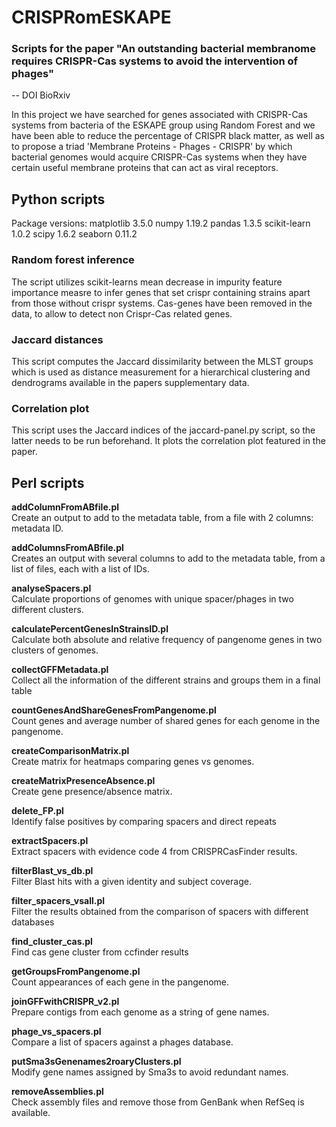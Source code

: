# CRISPRomESKAPE

### Scripts for the paper "An outstanding bacterial membranome requires CRISPR-Cas systems to avoid the intervention of phages"

-- DOI BioRxiv

In this project we have searched for genes associated with CRISPR-Cas systems from bacteria of the ESKAPE group using Random Forest and we have been able to reduce the percentage of CRISPR black matter, as well as to propose a triad 'Membrane Proteins - Phages - CRISPR' by which bacterial genomes would acquire CRISPR-Cas systems when they have certain useful membrane proteins that can act as viral receptors.

## Python scripts
Package versions:
matplotlib 3.5.0
numpy 1.19.2
pandas 1.3.5
scikit-learn 1.0.2
scipy 1.6.2
seaborn 0.11.2
### Random forest inference
The script utilizes scikit-learns mean decrease in impurity feature importance measre to infer genes that set crispr containing strains apart from those without crispr systems. Cas-genes have been removed in the data, to allow to detect non Crispr-Cas related genes. 
### Jaccard distances
This script computes the Jaccard dissimilarity between the MLST groups which is used as distance measurement for a hierarchical clustering and dendrograms available in the papers supplementary data.
### Correlation plot
This script uses the Jaccard indices of the jaccard-panel.py script, so the latter needs to be run beforehand. It plots the correlation plot featured in the paper. 

## Perl scripts
**addColumnFromABfile.pl**  
Create an output to add to the metadata table, from a file with 2 columns: metadata ID.

**addColumnsFromABfile.pl**  
Creates an output with several columns to add to the metadata table, from a list of files, each with a list of IDs.

**analyseSpacers.pl**  
Calculate proportions of genomes with unique spacer/phages in two different clusters.

**calculatePercentGenesInStrainsID.pl**  
Calculate both absolute and relative frequency of pangenome genes in two clusters of genomes.

**collectGFFMetadata.pl**  
Collect all the information of the different strains and groups them in a final table

**countGenesAndShareGenesFromPangenome.pl**  
Count genes and average number of shared genes for each genome in the pangenome.

**createComparisonMatrix.pl**  
Create matrix for heatmaps comparing genes vs genomes.

**createMatrixPresenceAbsence.pl**  
Create gene presence/absence matrix.

**delete_FP.pl**  
Identify false positives by comparing spacers and direct repeats

**extractSpacers.pl**  
Extract spacers with evidence code 4 from CRISPRCasFinder results.

**filterBlast_vs_db.pl**  
Filter Blast hits with a given identity and subject coverage.

**filter_spacers_vsall.pl**  
Filter the results obtained from the comparison of spacers with different databases

**find_cluster_cas.pl**  
Find cas gene cluster from ccfinder results

**getGroupsFromPangenome.pl**  
Count appearances of each gene in the pangenome.

**joinGFFwithCRISPR_v2.pl**  
Prepare contigs from each genome as a string of gene names.

**phage_vs_spacers.pl**  
Compare a list of spacers against a phages database.

**putSma3sGenenames2roaryClusters.pl**  
Modify gene names assigned by Sma3s to avoid redundant names.

**removeAssemblies.pl**  
Check assembly files and remove those from GenBank when RefSeq is available. 
